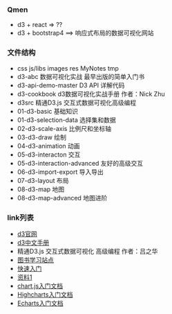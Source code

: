 ### Qmen
+ d3 + react => ??
+ d3 + bootstrap4 ==> 响应式布局的数据可视化网站  

### 文件结构
+  css js/libs images res MyNotes tmp
+  d3-abc 数据可视化实战 最早出版的简单入门书
+  d3-api-demo-master D3 API 详解代码
+  d3-cookbook  d3数据可视化实战手册 作者：Nick Zhu
+  d3src  精通D3.js 交互式数据可视化高级编程
+  01-d3-basic 基础知识
+  01-d3-selection-data 选择集和数据
+  02-d3-scale-axis 比例尺和坐标轴
+  03-d3-draw 绘制
+  04-d3-animation 动画
+  05-d3-interacton 交互
+  05-d3-interaction-advanced 友好的高级交互
+  06-d3-import-export 导入导出
+  07-d3-layout 布局
+  08-d3-map 地图
+  08-d3-map-advanced 地图进阶

### link列表
+  [d3官网](https://d3js.org/)
+  [d3中文手册](https://github.com/d3/d3/wiki/API--%E4%B8%AD%E6%96%87%E6%89%8B%E5%86%8C?from=groupmessage&isappinstalled=0)
+  精通D3.js 交互式数据可视化 高级编程 作者：吕之华
+  [图书学习站点](http://d3.decembercafe.org/)
+  [快速入门](http://www.dashingd3js.com/table-of-contents)
+  [资料1](http://www.ourd3js.com/wordpress/865/#more-865)
+  [chart.js入门文档](http://www.bootcss.com/p/chart.js/docs/)
+  [Highcharts入门文档](http://www.hcharts.cn/docs/start-introduction)
+  [Echarts入门文档](http://echarts.baidu.com/echarts2/doc/start.html)
